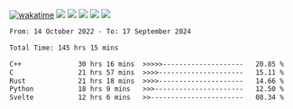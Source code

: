 [![wakatime](https://wakatime.com/badge/user/368879df-dc38-4b1a-86c4-8a2054a0e074.svg)](https://wakatime.com/@368879df-dc38-4b1a-86c4-8a2054a0e074)
<img src="https://img.shields.io/badge/Windows-0078D6?style=flat&logo=Windows&logoColor=white">
<img src="https://img.shields.io/badge/IntelliJ_IDEA-000000.svg?style=flat&logo=IntelliJ-IDEA&logoColor=white">
<img src="https://img.shields.io/badge/CLion-000000.svg?style=flat&logo=CLion&logoColor=white">
<img src="https://img.shields.io/badge/Visual_Studio_Code-007ACC?style=flat&logo=Visual-Studio-Code&logoColor=white">
<img src="https://img.shields.io/badge/Discord-5865F2?label=kano42&style=flat&logo=discord&logoColor=white">
<br>


<!--START_SECTION:waka-->

```txt
From: 14 October 2022 - To: 17 September 2024

Total Time: 145 hrs 15 mins

C++              30 hrs 16 mins  >>>>>--------------------   20.85 %
C                21 hrs 57 mins  >>>>---------------------   15.11 %
Rust             21 hrs 18 mins  >>>>---------------------   14.66 %
Python           18 hrs 9 mins   >>>----------------------   12.50 %
Svelte           12 hrs 6 mins   >>-----------------------   08.34 %
```

<!--END_SECTION:waka-->
